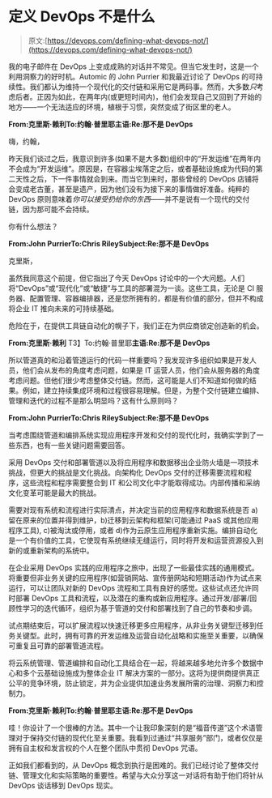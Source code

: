 # 定义 DevOps 不是什么

> 原文:[https://devops.com/defining-what-devops-not/](https://devops.com/defining-what-devops-not/)

我的电子邮件在 DevOps 上变成成熟的对话并不常见。但当它发生时，这是一个利用洞察力的好时机。Automic 的 John Purrier 和我最近讨论了 DevOps 的可持续性。我们都认为维持一个现代化的交付链和采用它是两码事。然而，大多数*只*考虑后者。正因为如此，在两年内(或更短时间内)，他们会发现自己又回到了开始的地方——一个无法适应的环境，植根于习惯，突然变成了街区里的老人。

**From:克里斯·赖利****To:约翰·普里耶****主语:Re:那不是 DevOps**

嗨，约翰，

昨天我们谈过之后，我意识到许多(如果不是大多数)组织中的“开发运维”在两年内不会成为“开发运维”。原因是，在容器尘埃落定之后，或者基础设施成为代码的第二天性之后，下一件事情就会到来。而当它到来时，那些曾经的 DevOps 店铺将会变成老古董，甚至是遗产，因为他们没有为接下来的事情做好准备。纯粹的 DevOps 原则意味着*你可以接受扔给你的东西*——并不是说有一个现代的交付链，因为那可能不会持续。

你有什么想法？

**From:John Purrier****To:Chris Riley****Subject:Re:那不是 DevOps**

克里斯，

虽然我同意这个前提，但它指出了今天 DevOps 讨论中的一个大问题。人们将“DevOps”或“现代化”或“敏捷”与工具的部署混为一谈。这些工具，无论是 CI 服务器、配置管理、容器编排器，还是您所拥有的，都是有价值的部分，但并不构成将企业 IT 推向未来的可持续基础。

危险在于，在提供工具链自动化的幌子下，我们正在为供应商锁定创造新的机会。

**From:克里斯·赖利**
T3】To:约翰·普里耶**主语:Re:那不是 DevOps**

所以管道真的和沿着管道运行的代码一样重要吗？我发现许多组织如果是开发人员，他们会从发布的角度考虑问题，如果是 IT 运营人员，他们会从服务器的角度考虑问题。但他们很少考虑整体交付链。然而，这可能是人们不知道如何做的结果。例如，建立持续集成环境和过程很容易理解。但是，为整个交付链建立编排、管理和迭代的过程不是那么明显吗？这有什么原则吗？

**From:John Purrier****To:Chris Riley****Subject:Re:那不是 DevOps**

当考虑围绕管道和编排系统实现应用程序开发和交付的现代化时，我确实学到了一些东西，也有一些关键问题需要回答。

采用 DevOps 交付和部署管道以及将应用程序和数据移出企业防火墙是一项技术挑战，但更大的挑战是文化挑战。向架构化 DevOps 交付的迁移需要流程和程序，这些流程和程序需要整合到 IT 和公司文化中才能取得成功。内部传播和采纳文化变革可能是最大的挑战。

需要对现有系统和流程进行实际清点，并决定当前的应用程序和数据系统是否 a)留在原来的位置并得到维护，b)迁移到云架构和框架(可能通过 PaaS 或其他应用程序工具), c)被淘汰或停用，或者 d)作为云原生应用程序重新实施。编排自动化是一个有价值的工具，它使现有系统继续无缝运行，同时将开发和运营资源投入到新的或重新架构的系统中。

在企业采用 DevOps 实践的应用程序之旅中，出现了一些最佳实践的通用模式。将重要但非业务关键的应用程序(如营销网站、宣传册网站和短期活动)作为试点来运行，可以让团队对新的 DevOps 流程和工具有良好的感觉。这些试点还允许同时部署 DevOps 工具和流程，以及潜在的重构或新应用程序。通过开发/部署/回顾性学习的迭代循环，组织为基于管道的交付和部署找到了自己的节奏和步调。

试点期结束后，可以扩展流程以快速迁移更多应用程序，从非业务关键型迁移到任务关键型。此时，拥有可靠的开发运维及运营自动化战略和实施至关重要，以确保可重复且可靠的部署管道流程。

将云系统管理、管道编排和自动化工具结合在一起，将越来越多地允许多个数据中心和多个云基础设施成为整体企业 IT 解决方案的一部分。这将为提供商提供真正公平的竞争环境，防止锁定，并为企业提供加速业务发展所需的治理、洞察力和控制力。

**From:克里斯·赖利****To:约翰·普里耶****主语:Re:那不是 DevOps**

哇！你设计了一个很棒的方法。其中一个让我印象深刻的是“福音传道”这个术语管理对于保持交付链的现代化至关重要。我看到过通过“共享服务”部门，或者仅仅是拥有自主权和发言权的个人在整个团队中贯彻 DevOps 咒语。

正如我们都看到的，从 DevOps 概念到执行是困难的。我们已经讨论了整体交付链、管理文化和实际策略的重要性。希望与大众分享这一对话将有助于他们将针从 DevOps 谈话移到 DevOps 现实。